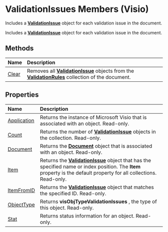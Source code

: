 
# ValidationIssues Members (Visio)
Includes a  **[ValidationIssue](b1e93738-48da-cf68-24ad-dd03f79ad152.md)** object for each validation issue in the document.

Includes a  **[ValidationIssue](b1e93738-48da-cf68-24ad-dd03f79ad152.md)** object for each validation issue in the document.


## Methods



|**Name**|**Description**|
|:-----|:-----|
|[Clear](e3792e98-a47e-2ce2-e1ff-995ccbf645eb.md)|Removes all  **[ValidationIssue](b1e93738-48da-cf68-24ad-dd03f79ad152.md)** objects from the **[ValidationRules](e7a1a5c6-02a7-2dc2-7a73-cc84821e077e.md)** collection of the document.|

## Properties



|**Name**|**Description**|
|:-----|:-----|
|[Application](e6fe21e3-ccc3-a70d-f0f9-c1c74bf52fd1.md)|Returns the instance of Microsoft Visio that is associated with an object. Read-only.|
|[Count](7077d75d-640c-32ee-fdf3-1be37407ab94.md)|Returns the number of  **[ValidationIssue](b1e93738-48da-cf68-24ad-dd03f79ad152.md)** objects in the collection. Read-only.|
|[Document](5a8ccb23-a7b0-ede6-ef83-6a7d42f9bfad.md)|Returns the  **[Document](21640062-13a2-a2b2-7c61-7e707671207c.md)** object that is associated with an object. Read-only.|
|[Item](b8fb6413-4da7-f600-e730-f1e1b21e34fe.md)|Returns the  **[ValidationIssue](b1e93738-48da-cf68-24ad-dd03f79ad152.md)** object that has the specified name or index position. The **Item** property is the default property for all collections. Read-only.|
|[ItemFromID](be505c3c-d75e-1e84-0e8d-4a31c86c8dc3.md)|Returns the  **[ValidationIssue](b1e93738-48da-cf68-24ad-dd03f79ad152.md)** object that matches the specified ID. Read-only.|
|[ObjectType](0f8c9574-a336-ac4d-99de-781e64b3da78.md)|Returns  **visObjTypeValidationIssues** , the type of this object. Read-only.|
|[Stat](bf0731f1-fd5e-d2e3-489c-17efeab04291.md)|Returns status information for an object. Read-only.|
